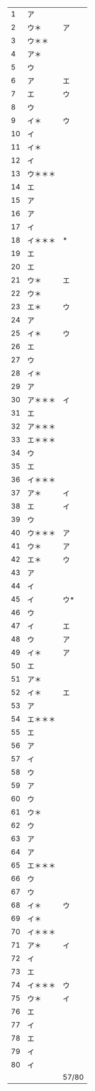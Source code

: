 |      |          |       |
| ---- | -------- | ----- |
| 1    | ア       |       |
| 2    | ウ＊     | ア    |
| 3    | ウ＊＊   |       |
| 4    | ア＊     |       |
| 5    | ウ       |       |
| 6    | ア       | エ    |
| 7    | エ       | ウ    |
| 8    | ウ       |       |
| 9    | イ＊     | ウ    |
| 10   | イ       |       |
| 11   | イ＊     |       |
| 12   | イ       |       |
| 13   | ウ＊＊＊ |       |
| 14   | エ       |       |
| 15   | ア       |       |
| 16   | ア       |       |
| 17   | イ       |       |
| 18   | イ＊＊＊ | *     |
| 19   | エ       |       |
| 20   | エ       |       |
| 21   | ウ＊     | エ    |
| 22   | ウ＊     |       |
| 23   | エ＊     | ウ    |
| 24   | ア       |       |
| 25   | イ＊     | ウ    |
| 26   | エ       |       |
| 27   | ウ       |       |
| 28   | イ＊     |       |
| 29   | ア       |       |
| 30   | ア＊＊＊ | イ    |
| 31   | エ       |       |
| 32   | ア＊＊＊ |       |
| 33   | エ＊＊＊ |       |
| 34   | ウ       |       |
| 35   | エ       |       |
| 36   | イ＊＊＊ |       |
| 37   | ア＊     | イ    |
| 38   | エ       | イ    |
| 39   | ウ       |       |
| 40   | ウ＊＊＊ | ア    |
| 41   | ウ＊     | ア    |
| 42   | エ＊     | ウ    |
| 43   | ア       |       |
| 44   | イ       |       |
| 45   | イ       | ウ*   |
| 46   | ウ       |       |
| 47   | イ       | エ    |
| 48   | ウ       | ア    |
| 49   | イ＊     | ア    |
| 50   | エ       |       |
| 51   | ア＊     |       |
| 52   | イ＊     | エ    |
| 53   | ア       |       |
| 54   | エ＊＊＊ |       |
| 55   | エ       |       |
| 56   | ア       |       |
| 57   | イ       |       |
| 58   | ウ       |       |
| 59   | ア       |       |
| 60   | ウ       |       |
| 61   | ウ＊     |       |
| 62   | ウ       |       |
| 63   | ア       |       |
| 64   | ア       |       |
| 65   | エ＊＊＊ |       |
| 66   | ウ       |       |
| 67   | ウ       |       |
| 68   | イ＊     | ウ    |
| 69   | イ＊     |       |
| 70   | イ＊＊＊ |       |
| 71   | ア＊     | イ    |
| 72   | イ       |       |
| 73   | エ       |       |
| 74   | イ＊＊＊ | ウ    |
| 75   | ウ＊     | イ    |
| 76   | エ       |       |
| 77   | イ       |       |
| 78   | エ       |       |
| 79   | イ       |       |
| 80   | イ       |       |
|      |          | 57/80 |

